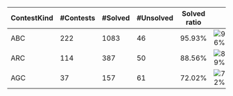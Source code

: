 | ContestKind | #Contests | #Solved | #Unsolved | Solved ratio | |
| - | - | - | - | - | - |
| ABC | 222 | 1083 | 46 | 95.93% | ![96%](https://progress-bar.dev/96?title=Solved) |
| ARC | 114 | 387 | 50 | 88.56% | ![89%](https://progress-bar.dev/89?title=Solved) |
| AGC | 37 | 157 | 61 | 72.02% | ![72%](https://progress-bar.dev/72?title=Solved) |
